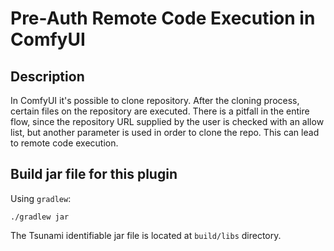# Pre-Auth Remote Code Execution in ComfyUI 

## Description

In ComfyUI it's possible to clone repository. After the cloning process, certain files on the repository are executed. There is a pitfall in the entire flow, since the repository URL supplied by the user is checked with an allow list, but another parameter is used in order to clone the repo. This can lead to remote code execution.  

## Build jar file for this plugin

Using `gradlew`:

```shell
./gradlew jar
```

The Tsunami identifiable jar file is located at `build/libs` directory.
